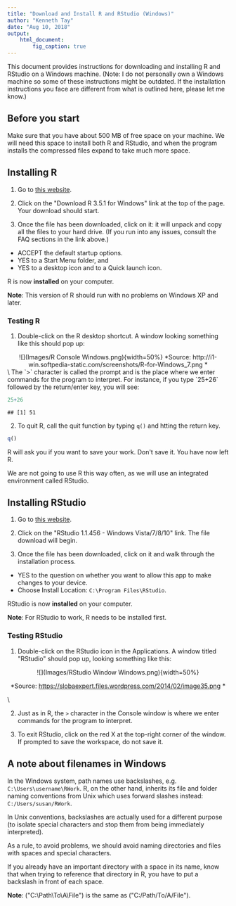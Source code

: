```yaml
---
title: "Download and Install R and RStudio (Windows)"
author: "Kenneth Tay"
date: "Aug 10, 2018"
output:
    html_document:
        fig_caption: true
---
```


This document provides instructions for downloading and installing R and RStudio on a Windows machine. (Note: I do not personally own a Windows machine so some of these instructions might be outdated. If the installation instructions you face are different from what is outlined here, please let me know.)

## Before you start

Make sure that you have about 500 MB of free space on your machine. We will need this space to install both R and RStudio, and when the program installs the compressed files expand to take much more space.

## Installing R

1. Go to [this website](https://cran.r-project.org/bin/windows/base/).

2. Click on the "Download R 3.5.1 for Windows" link at the top of the page. Your download should start.

3. Once the file has been downloaded, click on it: it will unpack and copy all the files to your hard drive. (If you run into any issues, consult the FAQ sections in the link above.)
  - ACCEPT the default startup options.
  - YES to a Start Menu folder, and
  - YES to a desktop icon and to a Quick launch icon.

R is now **installed** on your computer.  

**Note**: This version of R should run with no problems on Windows XP and later.

### Testing R

1. Double-click on the R desktop shortcut. A window looking something like this should pop up:

<center>![](Images/R Console Windows.png){width=50%}  
*Source: http://i1-win.softpedia-static.com/screenshots/R-for-Windows_7.png *</center>  
\
The `>` character is called the prompt and is the place where we enter commands for the program to interpret. For instance, if you type `25+26` followed by the return/enter key, you will see:


```r
25+26
```

```
## [1] 51
```

2. To quit R, call the quit function by typing `q()` and htting the return key.


```r
q()
```

R will ask you if you want to save your work. Don't save it. You have now left R.

We are not going to use R this way often, as we will use an integrated environment called RStudio.

## Installing RStudio

1. Go to [this website](https://www.rstudio.com/products/rstudio/download/#download).

2. Click on the "RStudio 1.1.456 - Windows Vista/7/8/10" link. The file download will begin.

3. Once the file has been downloaded, click on it and walk through the installation process.

  - YES to the question on whether you want to allow this app to make changes to your device.
  - Choose Install Location: `C:\Program Files\RStudio`.

RStudio is now **installed** on your computer.

**Note**: For RStudio to work, R needs to be installed first.

### Testing RStudio

1. Double-click on the RStudio icon in the Applications. A window titled "RStudio" should pop up, looking something like this:

<center>![](Images/RStudio Window Windows.png){width=50%} 

*Source: https://slobaexpert.files.wordpress.com/2014/02/image35.png *</center>
\  

2. Just as in R, the `>` character in the Console window is where we enter commands for the program to interpret.  

3. To exit RStudio, click on the red X at the top-right corner of the window. If prompted to save the workspace, do not save it.

## A note about filenames in Windows

In the Windows system, path names use backslashes, e.g. `C:\Users\username\RWork`. R, on the other hand, inherits its file and folder naming conventions from Unix which uses forward slashes instead: `C:/Users/susan/RWork`.  

In Unix conventions, backslashes are actually used for a different purpose (to isolate special characters and stop them from being immediately interpreted).

As a rule, to avoid problems, we should avoid naming directories and files with spaces and special characters.

If you already have an important directory with a space in its name, know that when trying to reference that directory in R, you have to put a backslash in front of each space.

**Note**: ("C:\\Path\\To\\A\\File") is the same as ("C:/Path/To/A/File").

